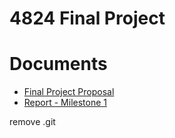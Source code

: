 # 4824 Final Project

# Documents
- [Final Project Proposal](https://docs.google.com/document/d/1mX6vv4wasztjZc2xbIlh0OIVCv7UNRLx8lgrKPhfSmk/edit?usp=sharing)
- [Report - Milestone 1](https://docs.google.com/document/d/1L5_BCjIC5MCfS7HVMpk9qlu1qQD4bnViPVmTvOefh7o/edit)

remove .git

